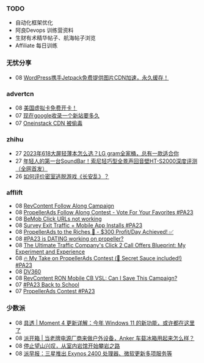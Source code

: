 ### TODO
-  自动化框架优化
-  阿良Devops 训练营资料
-  生财有术精华帖子、航海帖子浏览
-  Affiliate 每日训练

### 无忧分享
<!-- ruyo:START -->
-  08 [WordPress携手Jetpack免费提供图片CDN加速，永久缓存！](https://51.ruyo.net/18486.html)<!-- ruyo:END -->

### advertcn
<!-- advertcn:START -->
-  08 [美国虚拟卡免费开卡！](https://www.advertcn.com/forum.php?mod=viewthread&tid=112401)
-  07 [现在google收录一个新站要多久](https://www.advertcn.com/forum.php?mod=viewthread&tid=112393)
-  07 [Oneinstack  CDN  被偷毒](https://www.advertcn.com/forum.php?mod=viewthread&tid=112388)<!-- advertcn:END -->

### zhihu
<!-- zhihu:START -->
-  27 [2023年618大屏轻薄本怎么选？LG gram全家桶，总有一款适合你](http://zhuanlan.zhihu.com/p/632641888?utm_campaign=rss&utm_medium=rss&utm_source=rss&utm_content=title)
-  27 [年轻人的第一台SoundBar！索尼轻巧型全景声回音壁HT-S2000深度评测（全网首发）](http://zhuanlan.zhihu.com/p/630990296?utm_campaign=rss&utm_medium=rss&utm_source=rss&utm_content=title)
-  26 [如何评价密室逃脱游戏《长安乱》？](http://www.zhihu.com/question/563950552/answer/3045961312?utm_campaign=rss&utm_medium=rss&utm_source=rss&utm_content=title)<!-- zhihu:END -->

### afflift
<!-- afflift:START -->
-  08 [RevContent Follow Along Campaign](https://afflift.com/f/threads/revcontent-follow-along-campaign.11760/)
-  08 [PropellerAds Follow Along Contest - Vote For Your Favorites #PA23](https://afflift.com/f/threads/propellerads-follow-along-contest-vote-for-your-favorites-pa23.11724/)
-  08 [BeMob Click URLs not working](https://afflift.com/f/threads/bemob-click-urls-not-working.11759/)
-  08 [Survey Exit Traffic + Mobile App Installs #PA23](https://afflift.com/f/threads/survey-exit-traffic-mobile-app-installs-pa23.11712/)
-  08 [PropellerAds to the Riches 🤑 - $300 Profit/Day Achieved! ✅](https://afflift.com/f/threads/propellerads-to-the-riches-%F0%9F%A4%91-300-profit-day-achieved-%E2%9C%85.11567/)
-  08 [#PA23 is DATING working on propeller?](https://afflift.com/f/threads/pa23-is-dating-working-on-propeller.11678/)
-  08 [The Ultimate Traffic Company&#39;s Click 2 Call Offers Blueprint: My Experiment and Experience](https://afflift.com/f/threads/the-ultimate-traffic-companys-click-2-call-offers-blueprint-my-experiment-and-experience.11745/)
-  08 [🔥 My Take on PropellerAds Contest &lpar;🍅 Secret Sauce included!&rpar; #PA23](https://afflift.com/f/threads/%F0%9F%94%A5-my-take-on-propellerads-contest-%F0%9F%8D%85-secret-sauce-included-pa23.11642/)
-  08 [DV360](https://afflift.com/f/threads/dv360.11761/)
-  08 [RevContent RON Mobile CB VSL: Can I Save This Campaign?](https://afflift.com/f/threads/revcontent-ron-mobile-cb-vsl-can-i-save-this-campaign.11587/)
-  07 [#PA23 Back to School](https://afflift.com/f/threads/pa23-back-to-school.11549/)
-  07 [PropellerAds Contest #PA23](https://afflift.com/f/threads/propellerads-contest-pa23.11548/)<!-- afflift:END -->

### 少数派
<!-- sspai:START -->
-  08 [具透 | Moment 4 更新详解：今年 Windows 11 的新功能，或许都在这里了](https://sspai.com/post/83418)
-  08 [派开箱 | 当老牌电源厂商来做户外设备，Anker 车载冰箱用起来怎么样？](https://sspai.com/post/83348)
-  08 [停止望山兴叹，从室内岩馆开始攀岩之路](https://sspai.com/post/82795)
-  08 [派早报：三星推出 Exynos 2400 处理器、微软更新多项服务等](https://sspai.com/post/83403)<!-- sspai:END -->
